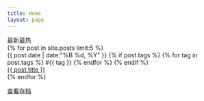 ```yaml
---
title: Home
layout: page
---
```

<div class="page-title" id="latest-posts">最新最热</div>
<div class="archive-main">
  {% for post in site.posts limit:5 %}
    <div class="archive-item">
      <div class="archive-date">
        {{ post.date | date:"%B %d, %Y" }}
        {% if post.tags %}
          {% for tag in post.tags %}
            <span class="archive-tag">#{{ tag }}</span>
          {% endfor %}
        {% endif %}
      </div>
      <div class="archive-title"><a href="{{ post.url | relative_url }}">{{ post.title }}</a></div>
    </div>
  {% endfor %}
</div>
<p class="archive-more">
  <a href="{{ "/archive.html" | relative_url }}">查看存档</a>
</p>
